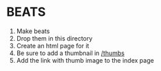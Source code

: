 # BEATS

1. Make beats
1. Drop them in this directory
1. Create an html page for it
1. Be sure to add a thumbnail in [/thumbs](/thumbs)
1. Add the link with thumb image to the index page
